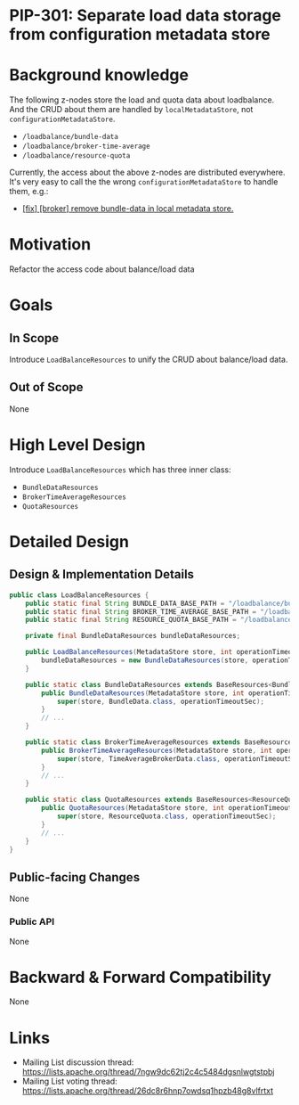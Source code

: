 # PIP-301: Separate load data storage from configuration metadata store

# Background knowledge

The following z-nodes store the load and quota data about loadbalance. And the CRUD about them are handled by `localMetadataStore`, not `configurationMetadataStore`.
* `/loadbalance/bundle-data`
* `/loadbalance/broker-time-average`
* `/loadbalance/resource-quota`

Currently, the access about the above z-nodes are distributed everywhere. It's very easy to call the the wrong `configurationMetadataStore` to handle them, e.g.:
* [[fix] [broker] remove bundle-data in local metadata store.](https://github.com/apache/pulsar/pull/21078)

# Motivation

Refactor the access code about balance/load data

# Goals

## In Scope

Introduce `LoadBalanceResources` to unify the CRUD about balance/load data.

## Out of Scope

None

# High Level Design

Introduce `LoadBalanceResources` which has three inner class:
* `BundleDataResources`
* `BrokerTimeAverageResources`
* `QuotaResources`

# Detailed Design

## Design & Implementation Details

```java
public class LoadBalanceResources {
    public static final String BUNDLE_DATA_BASE_PATH = "/loadbalance/bundle-data";
    public static final String BROKER_TIME_AVERAGE_BASE_PATH = "/loadbalance/broker-time-average";
    public static final String RESOURCE_QUOTA_BASE_PATH = "/loadbalance/resource-quota";

    private final BundleDataResources bundleDataResources;

    public LoadBalanceResources(MetadataStore store, int operationTimeoutSec) {
        bundleDataResources = new BundleDataResources(store, operationTimeoutSec);
    }

    public static class BundleDataResources extends BaseResources<BundleData> {
        public BundleDataResources(MetadataStore store, int operationTimeoutSec) {
            super(store, BundleData.class, operationTimeoutSec);
        }
        // ...
    }

    public static class BrokerTimeAverageResources extends BaseResources<TimeAverageBrokerData> {
        public BrokerTimeAverageResources(MetadataStore store, int operationTimeoutSec) {
            super(store, TimeAverageBrokerData.class, operationTimeoutSec);
        }
        // ...
    }

    public static class QuotaResources extends BaseResources<ResourceQuota> {
        public QuotaResources(MetadataStore store, int operationTimeoutSec) {
            super(store, ResourceQuota.class, operationTimeoutSec);
        }
        // ...
    }
}
```

## Public-facing Changes

None

### Public API

None

# Backward & Forward Compatibility

None

# Links

* Mailing List discussion thread: https://lists.apache.org/thread/7ngw9dc62tj2c4c5484dgsnlwgtstpbj
* Mailing List voting thread: https://lists.apache.org/thread/26dc8r6hnp7owdsq1hpzb48g8vlfrtxt
